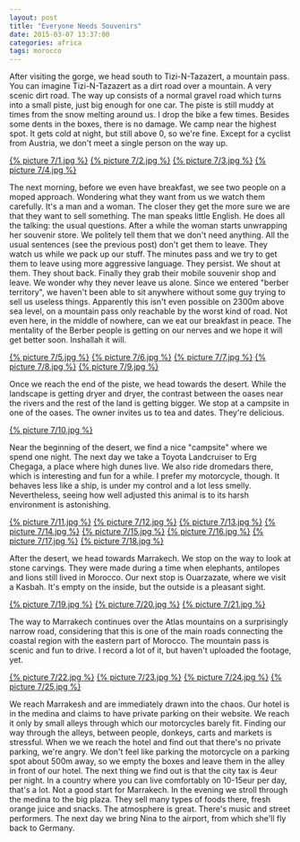 ```yaml
---
layout: post
title: "Everyone Needs Souvenirs"
date: 2015-03-07 13:37:00
categories: africa
tags: morocco
---
```

After visiting the gorge, we head south to Tizi-N-Tazazert, a mountain pass.
You can imagine Tizi-N-Tazazert as a dirt road over a mountain.
A very scenic dirt road.
The way up consists of a normal gravel road which turns into a small piste, just big enough for one car.
The piste is still muddy at times from the snow melting around us.
I drop the bike a few times. Besides some dents in the boxes, there is no damage.
We camp near the highest spot.
It gets cold at night, but still above 0, so we're fine.
Except for a cyclist from Austria, we don't meet a single person on the way up.

[1]: https://saschaeglau.com/upload/travel/7/1.jpg "Way to Tizi-N-Tazazert"
[2]: https://saschaeglau.com/upload/travel/7/2.jpg "Tizi-N-Tazazert"
[3]: https://saschaeglau.com/upload/travel/7/3.jpg "Tizi-N-Tazazert"
[4]: https://saschaeglau.com/upload/travel/7/4.jpg "Tizi-N-Tazazert"
[{% picture 7/1.jpg %}][1]
[{% picture 7/2.jpg %}][2]
[{% picture 7/3.jpg %}][3]
[{% picture 7/4.jpg %}][4]

The next morning, before we even have breakfast, we see two people on a moped approach.
Wondering what they want from us we watch them carefully.
It's a man and a woman. The closer they get the more sure we are that they want to sell something.
The man speaks little English.
He does all the talking: the usual questions.
After a while the woman starts unwrapping her souvenir store.
We politely tell them that we don't need anything.
All the usual sentences (see the previous post) don't get them to leave.
They watch us while we pack up our stuff.
The minutes pass and we try to get them to leave using more aggressive language.
They persist. We shout at them.
They shout back. Finally they grab their mobile souvenir shop and leave.
We wonder why they never leave us alone.
Since we entered "berber territory", we haven't been able to sit anywhere without some guy trying to sell us useless things.
Apparently this isn't even possible on 2300m above sea level, on a mountain pass only reachable by the worst kind of road.
Not even here, in the middle of nowhere, can we eat our breakfast in peace.
The mentality of the Berber people is getting on our nerves and we hope it will get better soon.
Inshallah it will.

[5]: https://saschaeglau.com/upload/travel/7/5.jpg "Tizi-N-Tazazert"
[6]: https://saschaeglau.com/upload/travel/7/6.jpg "Tizi-N-Tazazert"
[7]: https://saschaeglau.com/upload/travel/7/7.jpg "Tizi-N-Tazazert"
[8]: https://saschaeglau.com/upload/travel/7/8.jpg "Tizi-N-Tazazert"
[9]: https://saschaeglau.com/upload/travel/7/9.jpg "Tizi-N-Tazazert"
[{% picture 7/5.jpg %}][5]
[{% picture 7/6.jpg %}][6]
[{% picture 7/7.jpg %}][7]
[{% picture 7/8.jpg %}][8]
[{% picture 7/9.jpg %}][9]

Once we reach the end of the piste, we head towards the desert.
While the landscape is getting dryer and dryer, the contrast between the oases near the rivers and the rest of the land is getting bigger.
We stop at a campsite in one of the oases.
The owner invites us to tea and dates.
They're delicious.

[10]: https://saschaeglau.com/upload/travel/7/10.jpg "Oasis near Tizi-N-Tazazert"
[{% picture 7/10.jpg %}][10]

Near the beginning of the desert, we find a nice "campsite" where we spend one night.
The next day we take a Toyota Landcruiser to Erg Chegaga, a place where high dunes live.
We also ride dromedars there, which is interesting and fun for a while.
I prefer my motorcycle, though.
It behaves less like a ship, is under my control and a lot less smelly.
Nevertheless, seeing how well adjusted this animal is to its harsh environment is astonishing.

[11]: https://saschaeglau.com/upload/travel/7/11.jpg "Near Erg Chegaga"
[12]: https://saschaeglau.com/upload/travel/7/12.jpg "Near Erg Chegaga"
[13]: https://saschaeglau.com/upload/travel/7/13.jpg "Near Erg Chegaga"
[14]: https://saschaeglau.com/upload/travel/7/14.jpg "Near Erg Chegaga"
[15]: https://saschaeglau.com/upload/travel/7/15.jpg "Dromedars near Erg Chegaga"
[16]: https://saschaeglau.com/upload/travel/7/16.jpg "Erg Chegaga"
[17]: https://saschaeglau.com/upload/travel/7/17.jpg "Erg Chegaga"
[18]: https://saschaeglau.com/upload/travel/7/18.jpg "Erg Chegaga"
[{% picture 7/11.jpg %}][11]
[{% picture 7/12.jpg %}][12]
[{% picture 7/13.jpg %}][13]
[{% picture 7/14.jpg %}][14]
[{% picture 7/15.jpg %}][15]
[{% picture 7/16.jpg %}][16]
[{% picture 7/17.jpg %}][17]
[{% picture 7/18.jpg %}][18]

After the desert, we head towards Marrakech.
We stop on the way to look at stone carvings.
They were made during a time when elephants, antilopes and lions still lived in Morocco.
Our next stop is Ouarzazate, where we visit a Kasbah.
It's empty on the inside, but the outside is a pleasant sight.

[19]: https://saschaeglau.com/upload/travel/7/19.jpg "Stone Carving"
[20]: https://saschaeglau.com/upload/travel/7/20.jpg "Stone Carvings"
[21]: https://saschaeglau.com/upload/travel/7/21.jpg "Ouarzazate"
[{% picture 7/19.jpg %}][19]
[{% picture 7/20.jpg %}][20]
[{% picture 7/21.jpg %}][21]

The way to Marrakech continues over the Atlas mountains on a surprisingly narrow road, considering that this is one of the main roads connecting the coastal region with the eastern part of Morocco.
The mountain pass is scenic and fun to drive.
I record a lot of it, but haven't uploaded the footage, yet.

[22]: https://saschaeglau.com/upload/travel/7/22.jpg "Way to Tizi-N-Tazazert"
[23]: https://saschaeglau.com/upload/travel/7/23.jpg "Way to Tizi-N-Tazazert"
[24]: https://saschaeglau.com/upload/travel/7/24.jpg "Way to Tizi-N-Tazazert"
[25]: https://saschaeglau.com/upload/travel/7/25.jpg "Way to Tizi-N-Tazazert"
[{% picture 7/22.jpg %}][22]
[{% picture 7/23.jpg %}][23]
[{% picture 7/24.jpg %}][24]
[{% picture 7/25.jpg %}][25]

We reach Marrakesh and are immediately drawn into the chaos.
Our hotel is in the medina and claims to have private parking on their website.
We reach it only by small alleys through which our motorcycles barely fit.
Finding our way through the alleys, between people, donkeys, carts and markets is stressful.
When we we reach the hotel and find out that there's no private parking, we're angry.
We don't feel like parking the motorcycle on a parking spot about 500m away, so we empty the boxes and leave them in the alley in front of our hotel.
The next thing we find out is that the city tax is 4eur per night.
In a country where you can live comfortably on 10-15eur per day, that's a lot.
Not a good start for Marrakech.
In the evening we stroll through the medina to the big plaza.
They sell many types of foods there, fresh orange juice and snacks.
The atmosphere is great.
There's music and street performers.
The next day we bring Nina to the airport, from which she'll fly back to Germany.
